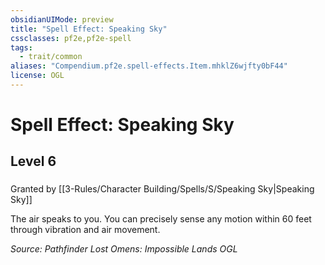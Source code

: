 ```yaml
---
obsidianUIMode: preview
title: "Spell Effect: Speaking Sky"
cssclasses: pf2e,pf2e-spell
tags:
  - trait/common
aliases: "Compendium.pf2e.spell-effects.Item.mhklZ6wjfty0bF44"
license: OGL
---
```

# Spell Effect: Speaking Sky
## Level 6
### 






Granted by [[3-Rules/Character Building/Spells/S/Speaking Sky|Speaking Sky]]

The air speaks to you. You can precisely sense any motion within 60 feet through vibration and air movement.

*Source: Pathfinder Lost Omens: Impossible Lands*
*OGL*